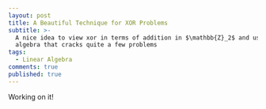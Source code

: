```yaml
---
layout: post
title: A Beautiful Technique for XOR Problems
subtitle: >-
  A nice idea to view xor in terms of addition in $\mathbb{Z}_2$ and use linear
  algebra that cracks quite a few problems
tags:
  - Linear Algebra
comments: true
published: true
---
```


Working on it!
